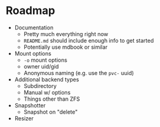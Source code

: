 # Roadmap

- Documentation
  - Pretty much everything right now
  - `README.md` should include enough info to get started
  - Potentially use mdbook or similar
- Mount options
  - `-o` mount options
  - owner uid/gid
  - Anonymous naming (e.g. use the `pvc-` uuid)
- Additional backend types
  - Subdirectory
  - Manual w/ options
  - Things other than ZFS
- Snapshotter
  - Snapshot on "delete"
- Resizer

